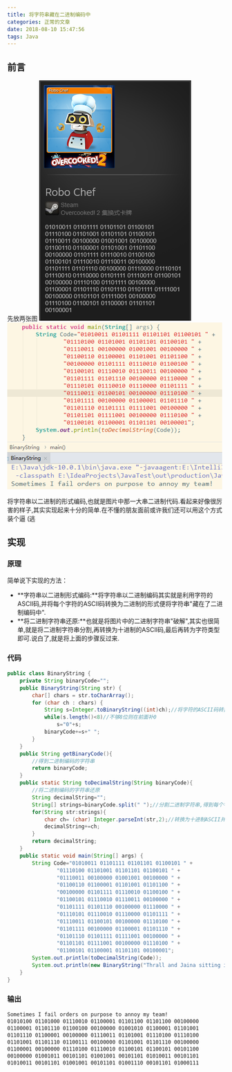 ```yaml
---
title: 将字符串藏在二进制编码中
categories: 正常的文章
date: 2018-08-10 15:47:56
tags: Java
---
```


## 前言
先放两张图
![](../images/AO9.png)
![](../images/iLF.png)

将字符串以二进制的形式编码,也就是图片中那一大串二进制代码.看起来好像很厉害的样子,其实实现起来十分的简单.在不懂的朋友面前或许我们还可以用这个方式装个逼 (逃

## 实现

### 原理
简单说下实现的方法：
 - **字符串以二进制形式编码:**将字符串以二进制编码其实就是利用字符的ASCII码,并将每个字符的ASCII码转换为二进制的形式便将字符串"藏在了二进制编码中".
 - **将二进制字符串还原:**也就是将图片中的二进制字符串"破解",其实也很简单,就是将二进制字符串分割,再转换为十进制的ASCII码,最后再转为字符类型即可.说白了,就是将上面的步骤反过来.

### 代码
```java
public class BinaryString {
	private String binaryCode="";
	public BinaryString(String str) {
		char[] chars = str.toCharArray();
		for (char ch : chars) {
			String s=Integer.toBinaryString((int)ch);//将字符的ASCII码转换为二进制
			while(s.length()<8)//不够8位则在前面补0
				s="0"+s;
			binaryCode+=s+" ";
		}
	}
	public String getBinaryCode(){
		//得到二进制编码的字符串
		return binaryCode;
	}
	public static String toDecimalString(String binaryCode){
		//将二进制编码的字符串还原
		String decimalString="";
		String[] strings=binaryCode.split(" ");//分割二进制字符串,得到每个字符的二进制字符串
		for(String str:strings){
			char ch= (char) Integer.parseInt(str,2);//转换为十进制ASCII并强制类型转换为char
			decimalString+=ch;
		}
		return decimalString;
	}
	public static void main(String[] args) {
		String Code="01010011 01101111 01101101 01100101 " +
				"01110100 01101001 01101101 01100101 " +
				"01110011 00100000 01001001 00100000 " +
				"01100110 01100001 01101001 01101100 " +
				"00100000 01101111 01110010 01100100 " +
				"01100101 01110010 01110011 00100000 " +
				"01101111 01101110 00100000 01110000 " +
				"01110101 01110010 01110000 01101111 " +
				"01110011 01100101 00100000 01110100 " +
				"01101111 00100000 01100001 01101110 " +
				"01101110 01101111 01111001 00100000 " +
				"01101101 01111001 00100000 01110100 " +
				"01100101 01100001 01101101 00100001";
		System.out.println(toDecimalString(Code));
		System.out.println(new BinaryString("Thrall and Jaina sitting in a tree, K-I-S-S-I-N-G").getBinaryCode());
	}
}
```
### 输出
```
Sometimes I fail orders on purpose to annoy my team!
01010100 01101000 01110010 01100001 01101100 01101100 00100000 01100001 01101110 01100100 00100000 01001010 01100001 01101001 01101110 01100001 00100000 01110011 01101001 01110100 01110100 01101001 01101110 01100111 00100000 01101001 01101110 00100000 01100001 00100000 01110100 01110010 01100101 01100101 00101100 00100000 01001011 00101101 01001001 00101101 01010011 00101101 01010011 00101101 01001001 00101101 01001110 00101101 01000111
```
